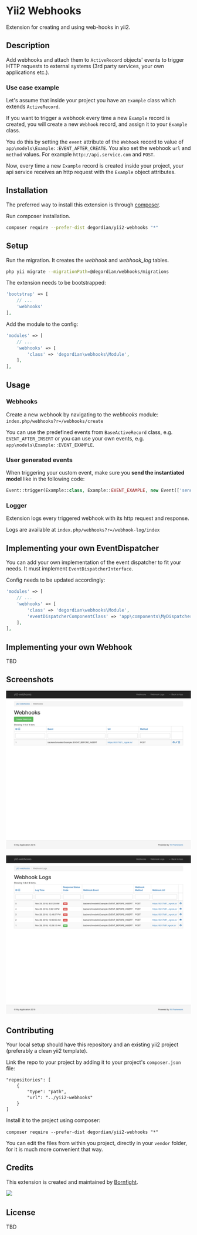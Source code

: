 # Yii2 Webhooks

Extension for creating and using web-hooks in yii2.


## Description

Add webhooks and attach them to `ActiveRecord` objects' events to trigger HTTP requests to external systems 
(3rd party services, your own applications etc.).

### Use case example 

Let's assume that inside your project you have an `Example` class which extends `ActiveRecord`.
 
If you want to trigger a webhook every time a new `Example` record is created, you will create a new `Webhook` record, 
and assign it to your `Example` class.

You do this by setting the `event` attribute of the `Webhook` record to value of `app\models\Example::EVENT_AFTER_CREATE`.
You also set the webhook `url` and `method` values. For example `http://api.service.com` and `POST`. 

Now, every time a new `Example` record is created inside your project, your api service receives an 
http request with the `Example` object attributes.

## Installation

The preferred way to install this extension is through <a href="http://getcomposer.org/download/" target="_blank">composer</a>.

Run composer installation.

```bash
composer require --prefer-dist degordian/yii2-webhooks "*"
```

## Setup

Run the migration. It creates the _webhook_ and _webhook_log_ tables.

```bash
php yii migrate --migrationPath=@degordian/webhooks/migrations
```

The extension needs to be bootstrapped:
```php
'bootstrap' => [
    // ...
    'webhooks'
],
```

Add the module to the config:
```php
'modules' => [
    // ...
    'webhooks' => [
        'class' => 'degordian\webhooks\Module',
    ],
],
```

## Usage

### Webhooks
Create a new webhook by navigating to the _webhooks_ module: `index.php/webhooks?r=/webhooks/create`

You can use the predefined events from `BaseActiveRecord` class, e.g. `EVENT_AFTER_INSERT` or you can use your own events, e.g. `app\models\Example::EVENT_EXAMPLE`.

### User generated events
When triggering your custom event, make sure you __send the instantiated model__ like in the following code:
```php
Event::trigger(Example::class, Example::EVENT_EXAMPLE, new Event(['sender' => $model]));
```

### Logger
Extension logs every triggered webhook with its http request and response.

Logs are available at `index.php/webhooks?r=/webhook-log/index`

## Implementing your own EventDispatcher

You can add your own implementation of the event dispatcher to fit your needs. It must implement `EventDispatcherInterface`.

Config needs to be updated accordingly:

```php
'modules' => [
    // ...
    'webhooks' => [
        'class' => 'degordian\webhooks\Module',
        'eventDispatcherComponentClass' => 'app\components\MyDispatcher',
    ],
],
```

## Implementing your own Webhook

TBD

## Screenshots

![Image of webhook index page](docs/images/screenshot-webhook-index.png)

![Image of webhook-log index page](docs/images/screenshot-webhook-log-index.png)


## Contributing

Your local setup should have this repository and an existing yii2 project (preferably a clean yii2 template).

Link the repo to your project by adding it to your project's `composer.json` file: 

```
"repositories": [
    {
        "type": "path",
        "url": "../yii2-webhooks"
    }
]
```

Install it to the project using composer:

`composer require --prefer-dist degordian/yii2-webhooks "*"`

You can edit the files from within you project, directly in your `vendor` folder, for it is much more convenient that way. 

## Credits

This extension is created and maintained by [Bornfight](https://www.bornfight.com).

<img src="https://www.bornfight.com/wp-content/uploads/2018/09/tw_share.png" width="978">

## License

TBD
